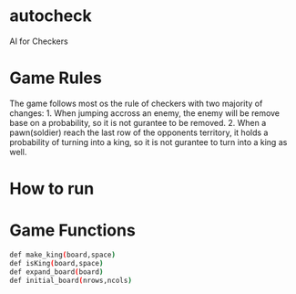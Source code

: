 # autocheck
AI for Checkers
# Game Rules
The game follows most os the rule of checkers with two majority of changes: 1. When jumping accross an enemy, the enemy will be remove base on a probability, so it is not gurantee to be removed. 2. When a pawn(soldier) reach the last row of the opponents territory, it holds a probability of turning into a king, so it is not gurantee to turn into a king as well.
# How to run
# Game Functions
```bash
def make_king(board,space)
def isKing(board,space)
def expand_board(board)
def initial_board(nrows,ncols)

```

